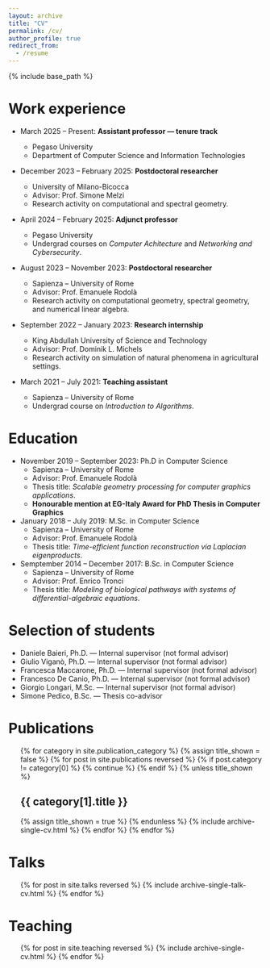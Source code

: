 ```yaml
---
layout: archive
title: "CV"
permalink: /cv/
author_profile: true
redirect_from:
  - /resume
---
```


{% include base_path %}

Work experience
======
* March 2025 &ndash; Present: **Assistant professor &mdash; tenure track**
  * Pegaso University
  * Department of Computer Science and Information Technologies

* December 2023 &ndash; February 2025: **Postdoctoral researcher**
  * University of Milano-Bicocca
  * Advisor: Prof. Simone Melzi
  * Research activity on computational and spectral geometry.

* April 2024 &ndash; February 2025: **Adjunct professor**
  * Pegaso University
  * Undergrad courses on *Computer Achitecture* and *Networking and Cybersecurity*.

* August 2023 &ndash; November 2023: **Postdoctoral researcher**
  * Sapienza &ndash; University of Rome
  * Advisor: Prof. Emanuele Rodolà
  * Research activity on computational geometry, spectral geometry, and numerical linear algebra.

* September 2022 &ndash; January 2023: **Research internship**
  * King Abdullah University of Science and Technology
  * Advisor: Prof. Dominik L. Michels
  * Research activity on simulation of natural phenomena in agricultural settings.

* March 2021 &ndash; July 2021: **Teaching assistant**
  * Sapienza &ndash; University of Rome
  * Undergrad course on *Introduction to Algorithms*.

Education
======
* November 2019 &ndash; September 2023: Ph.D in Computer Science
  * Sapienza &ndash; University of Rome
  * Advisor: Prof. Emanuele Rodolà
  * Thesis title: *Scalable geometry processing for computer graphics applications*.
  * **Honourable mention at EG-Italy Award for PhD Thesis in Computer Graphics**
* January 2018 &ndash; July 2019: M.Sc. in Computer Science
  * Sapienza &ndash; University of Rome
  * Advisor: Prof. Emanuele Rodolà
  * Thesis title: *Time-efficient function reconstruction via Laplacian eigenproducts*.
* Semptember 2014 &ndash; December 2017: B.Sc. in Computer Science
  * Sapienza &ndash; University of Rome
  * Advisor: Prof. Enrico Tronci
  * Thesis title: *Modeling of biological pathways with systems of differential-algebraic equations*.

Selection of students
======
* Daniele Baieri, Ph.D. &mdash; Internal supervisor (not formal advisor)
* Giulio Viganò, Ph.D. &mdash; Internal supervisor (not formal advisor)
* Francesca Maccarone, Ph.D. &mdash; Internal supervisor (not formal advisor)
* Francesco De Canio, Ph.D. &mdash; Internal supervisor (not formal advisor)
* Giorgio Longari, M.Sc. &mdash; Internal supervisor (not formal advisor)
* Simone Pedico, B.Sc. &mdash; Thesis co-advisor

Publications
======
  <ul>{% for category in site.publication_category  %}
    {% assign title_shown = false %}
    {% for post in site.publications reversed %}
      {% if post.category != category[0] %}
        {% continue %}
      {% endif %}
      {% unless title_shown %}
        <h2>{{ category[1].title }}</h2>
        {% assign title_shown = true %}
      {% endunless %}
      {% include archive-single-cv.html %}
    {% endfor %}
  {% endfor %}</ul>
  
Talks
======
  <ul>{% for post in site.talks reversed %}
    {% include archive-single-talk-cv.html  %}
  {% endfor %}</ul>
  
Teaching
======
  <ul>{% for post in site.teaching reversed %}
    {% include archive-single-cv.html %}
  {% endfor %}</ul>
